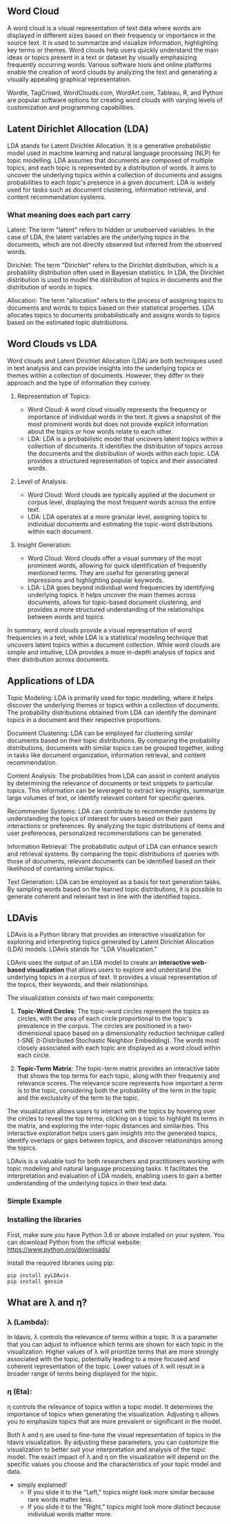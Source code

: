 ## Word Cloud 

A word cloud is a visual representation of text data where words are displayed in different sizes based on their frequency or importance in the source text. It is used to summarize and visualize information, highlighting key terms or themes. Word clouds help users quickly understand the main ideas or topics present in a text or dataset by visually emphasizing frequently occurring words. Various software tools and online platforms enable the creation of word clouds by analyzing the text and generating a visually appealing graphical representation.

Wordle, TagCrowd, WordClouds.com, WordArt.com, Tableau, R, and Python are popular software options for creating word clouds with varying levels of customization and programming capabilities.

## Latent Dirichlet Allocation (LDA)

LDA stands for Latent Dirichlet Allocation. It is a generative probabilistic model used in machine learning and natural language processing (NLP) for topic modelling. LDA assumes that documents are composed of multiple topics, and each topic is represented by a distribution of words. It aims to uncover the underlying topics within a collection of documents and assigns probabilities to each topic's presence in a given document. LDA is widely used for tasks such as document clustering, information retrieval, and content recommendation systems.
### What meaning does each part carry
Latent: The term "latent" refers to hidden or unobserved variables. In the case of LDA, the latent variables are the underlying topics in the documents, which are not directly observed but inferred from the observed words.

Dirichlet: The term "Dirichlet" refers to the Dirichlet distribution, which is a probability distribution often used in Bayesian statistics. In LDA, the Dirichlet distribution is used to model the distribution of topics in documents and the distribution of words in topics.

Allocation: The term "allocation" refers to the process of assigning topics to documents and words to topics based on their statistical properties. LDA allocates topics to documents probabilistically and assigns words to topics based on the estimated topic distributions.


## Word Clouds vs LDA

Word clouds and Latent Dirichlet Allocation (LDA) are both techniques used in text analysis and can provide insights into the underlying topics or themes within a collection of documents. However, they differ in their approach and the type of information they convey.

1. Representation of Topics:
   - Word Cloud: A word cloud visually represents the frequency or importance of individual words in the text. It gives a snapshot of the most prominent words but does not provide explicit information about the topics or how words relate to each other.
   - LDA: LDA is a probabilistic model that uncovers latent topics within a collection of documents. It identifies the distribution of topics across the documents and the distribution of words within each topic. LDA provides a structured representation of topics and their associated words.

2. Level of Analysis:
   - Word Cloud: Word clouds are typically applied at the document or corpus level, displaying the most frequent words across the entire text.
   - LDA: LDA operates at a more granular level, assigning topics to individual documents and estimating the topic-word distributions within each document.

3. Insight Generation:
   - Word Cloud: Word clouds offer a visual summary of the most prominent words, allowing for quick identification of frequently mentioned terms. They are useful for generating general impressions and highlighting popular keywords.
   - LDA: LDA goes beyond individual word frequencies by identifying underlying topics. It helps uncover the main themes across documents, allows for topic-based document clustering, and provides a more structured understanding of the relationships between words and topics.

In summary, word clouds provide a visual representation of word frequencies in a text, while LDA is a statistical modeling technique that uncovers latent topics within a document collection. While word clouds are simple and intuitive, LDA provides a more in-depth analysis of topics and their distribution across documents.
## Applications of LDA
Topic Modeling: LDA is primarily used for topic modelling, where it helps discover the underlying themes or topics within a collection of documents. The probability distributions obtained from LDA can identify the dominant topics in a document and their respective proportions.

Document Clustering: LDA can be employed for clustering similar documents based on their topic distributions. By comparing the probability distributions, documents with similar topics can be grouped together, aiding in tasks like document organization, information retrieval, and content recommendation.

Content Analysis: The probabilities from LDA can assist in content analysis by determining the relevance of documents or text snippets to particular topics. This information can be leveraged to extract key insights, summarize large volumes of text, or identify relevant content for specific queries.

Recommender Systems: LDA can contribute to recommender systems by understanding the topics of interest for users based on their past interactions or preferences. By analyzing the topic distributions of items and user preferences, personalized recommendations can be generated.

Information Retrieval: The probabilistic output of LDA can enhance search and retrieval systems. By comparing the topic distributions of queries with those of documents, relevant documents can be identified based on their likelihood of containing similar topics.

Text Generation: LDA can be employed as a basis for text generation tasks. By sampling words based on the learned topic distributions, it is possible to generate coherent and relevant text in line with the identified topics.

## LDAvis
LDAvis is a Python library that provides an interactive visualization for exploring and interpreting topics generated by Latent Dirichlet Allocation (LDA) models. LDAvis stands for "LDA Visualization."

LDAvis uses the output of an LDA model to create an **interactive web-based visualization** that allows users to explore and understand the underlying topics in a corpus of text. It provides a visual representation of the topics, their keywords, and their relationships.

The visualization consists of two main components:

1. **Topic-Word Circles**: The topic-word circles represent the topics as circles, with the area of each circle proportional to the topic's prevalence in the corpus. The circles are positioned in a two-dimensional space based on a dimensionality reduction technique called t-SNE (t-Distributed Stochastic Neighbor Embedding). The words most closely associated with each topic are displayed as a word cloud within each circle.

2. **Topic-Term Matrix**: The topic-term matrix provides an interactive table that shows the top terms for each topic, along with their frequency and relevance scores. The relevance score represents how important a term is to the topic, considering both the probability of the term in the topic and the exclusivity of the term to the topic.

The visualization allows users to interact with the topics by hovering over the circles to reveal the top terms, clicking on a topic to highlight its terms in the matrix, and exploring the inter-topic distances and similarities. This interactive exploration helps users gain insights into the generated topics, identify overlaps or gaps between topics, and discover relationships among the topics.

LDAvis is a valuable tool for both researchers and practitioners working with topic modeling and natural language processing tasks. It facilitates the interpretation and evaluation of LDA models, enabling users to gain a better understanding of the underlying topics in their text data.

### Simple Example
### Installing the libraries

First, make sure you have Python 3.6 or above installed on your system. 
You can download Python from the official website: https://www.python.org/downloads/

Install the required libraries using pip:

```
pip install pyLDAvis
pip install gensim
```
## What are	λ and η?
### λ (Lambda):

In ldavis, λ controls the relevance of terms within a topic. It is a parameter that you can adjust to influence which terms are shown for each topic in the visualization. Higher values of λ will prioritize terms that are more strongly associated with the topic, potentially leading to a more focused and coherent representation of the topic. Lower values of λ will result in a broader range of terms being displayed for the topic.

### η (Eta):

η controls the relevance of topics within a topic model. It determines the importance of topics when generating the visualization. Adjusting η allows you to emphasize topics that are more prevalent or significant in the model.

Both λ and η are used to fine-tune the visual representation of topics in the ldavis visualization. By adjusting these parameters, you can customize the visualization to better suit your interpretation and analysis of the topic model. The exact impact of λ and η on the visualization will depend on the specific values you choose and the characteristics of your topic model and data.

* simply explained!
  * If you slide it to the "Left," topics might look more similar because rare words matter less.
  * If you slide it to the "Right," topics might look more distinct because individual words matter more.
